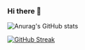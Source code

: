### Hi there 👋

![Anurag's GitHub stats](https://github-readme-stats.vercel.app/api?username=praesidi&show_icons=true&&theme=prussian)

[![GitHub Streak](http://github-readme-streak-stats.herokuapp.com?user=praesidi&theme=prussian&border_radius=5)](https://git.io/streak-stats)

<!--
**praesidi/praesidi** is a ✨ _special_ ✨ repository because its `README.md` (this file) appears on your GitHub profile.

Here are some ideas to get you started:
-->
